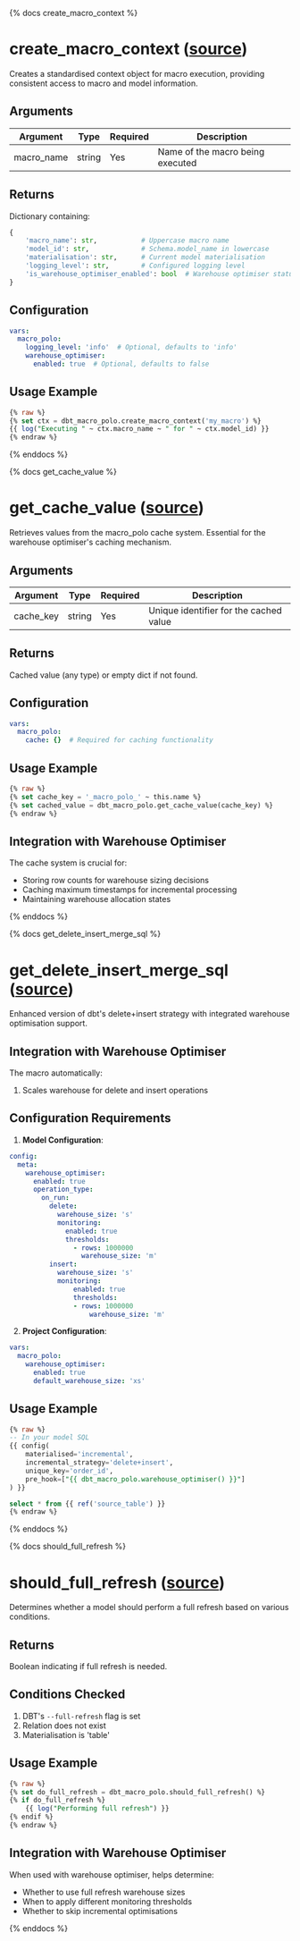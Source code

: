 {% docs create_macro_context %}

# create_macro_context ([source](macros/utility/create_macro_context.sql))

Creates a standardised context object for macro execution, providing consistent access to macro and model information.

## Arguments

| Argument | Type | Required | Description |
|----------|------|----------|-------------|
| macro_name | string | Yes | Name of the macro being executed |

## Returns

Dictionary containing:
```python
{
    'macro_name': str,           # Uppercase macro name
    'model_id': str,             # Schema.model_name in lowercase
    'materialisation': str,      # Current model materialisation
    'logging_level': str,        # Configured logging level
    'is_warehouse_optimiser_enabled': bool  # Warehouse optimiser status
}
```

## Configuration

```yaml
vars:
  macro_polo:
    logging_level: 'info'  # Optional, defaults to 'info'
    warehouse_optimiser:
      enabled: true  # Optional, defaults to false
```

## Usage Example

```sql
{% raw %}
{% set ctx = dbt_macro_polo.create_macro_context('my_macro') %}
{{ log("Executing " ~ ctx.macro_name ~ " for " ~ ctx.model_id) }}
{% endraw %}
```

{% enddocs %}

{% docs get_cache_value %}

# get_cache_value ([source](macros/utility/get_cache_value.sql))

Retrieves values from the macro_polo cache system. Essential for the warehouse optimiser's caching mechanism.

## Arguments

| Argument | Type | Required | Description |
|----------|------|----------|-------------|
| cache_key | string | Yes | Unique identifier for the cached value |

## Returns

Cached value (any type) or empty dict if not found.

## Configuration

```yaml
vars:
  macro_polo:
    cache: {}  # Required for caching functionality
```

## Usage Example

```sql
{% raw %}
{% set cache_key = '_macro_polo_' ~ this.name %}
{% set cached_value = dbt_macro_polo.get_cache_value(cache_key) %}
{% endraw %}
```

## Integration with Warehouse Optimiser

The cache system is crucial for:
- Storing row counts for warehouse sizing decisions
- Caching maximum timestamps for incremental processing
- Maintaining warehouse allocation states

{% enddocs %}

{% docs get_delete_insert_merge_sql %}

# get_delete_insert_merge_sql ([source](macros/utility/get_delete_insert_merge_sql.sql))

Enhanced version of dbt's delete+insert strategy with integrated warehouse optimisation support.

## Integration with Warehouse Optimiser

The macro automatically:
1. Scales warehouse for delete and insert operations

## Configuration Requirements

1. **Model Configuration**:
```yaml
config:
  meta:
    warehouse_optimiser:
      enabled: true
      operation_type:
        on_run:
          delete:
            warehouse_size: 's'
            monitoring:
              enabled: true
              thresholds:
                - rows: 1000000
                  warehouse_size: 'm'
          insert:
            warehouse_size: 's'
            monitoring:
                enabled: true
                thresholds:
                - rows: 1000000
                    warehouse_size: 'm'
```

2. **Project Configuration**:
```yaml
vars:
  macro_polo:
    warehouse_optimiser:
      enabled: true
      default_warehouse_size: 'xs'
```

## Usage Example

```sql
{% raw %}
-- In your model SQL
{{ config(
    materialised='incremental',
    incremental_strategy='delete+insert',
    unique_key='order_id',
    pre_hook=["{{ dbt_macro_polo.warehouse_optimiser() }}"]
) }}

select * from {{ ref('source_table') }}
{% endraw %}
```

{% enddocs %}

{% docs should_full_refresh %}

# should_full_refresh ([source](macros/utility/should_full_refresh.sql))

Determines whether a model should perform a full refresh based on various conditions.

## Returns

Boolean indicating if full refresh is needed.

## Conditions Checked

1. DBT's `--full-refresh` flag is set
2. Relation does not exist
3. Materialisation is 'table'

## Usage Example

```sql
{% raw %}
{% set do_full_refresh = dbt_macro_polo.should_full_refresh() %}
{% if do_full_refresh %}
    {{ log("Performing full refresh") }}
{% endif %}
{% endraw %}
```

## Integration with Warehouse Optimiser

When used with warehouse optimiser, helps determine:
- Whether to use full refresh warehouse sizes
- When to apply different monitoring thresholds
- Whether to skip incremental optimisations

{% enddocs %}